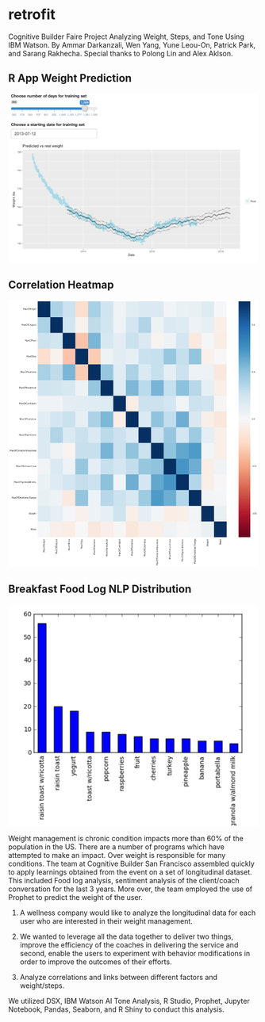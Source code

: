 # retrofit
Cognitive Builder Faire Project Analyzing Weight, Steps, and Tone Using IBM Watson. 
By Ammar Darkanzali, Wen Yang, Yune Leou-On, Patrick Park, and Sarang Rakhecha.
Special thanks to Polong Lin and Alex Aklson.

## R App Weight Prediction
![R App](/r_app.png?raw=true "R App")

## Correlation Heatmap
![ScreenShot](heatmap.jpg)

## Breakfast Food Log NLP Distribution
![Breakfast Log](breakfast.png)

Weight management is chronic condition impacts more than 60% of the population in the US.  There are a number of programs which have attempted to make an impact.  Over weight is responsible for many conditions.  The team at Cognitive Builder San Francisco assembled quickly to apply learnings obtained from the event on a set of longitudinal dataset.  This included Food log analysis, sentiment analysis of the client/coach conversation for the last 3 years. More over, the team employed the use of Prophet to predict the weight of the user.

1. A wellness company would like to analyze the longitudinal data for each user who are interested in their weight management.

2. We wanted to leverage all the data together to deliver two things, improve the efficiency of the coaches in delivering the service and second, enable the users to experiment with behavior modifications in order to improve the outcomes of their efforts.

3. Analyze correlations and links between different factors and weight/steps.

We utilized DSX, IBM Watson AI Tone Analysis, R Studio, Prophet, Jupyter Notebook, Pandas, Seaborn, and R Shiny to conduct this analysis. 
